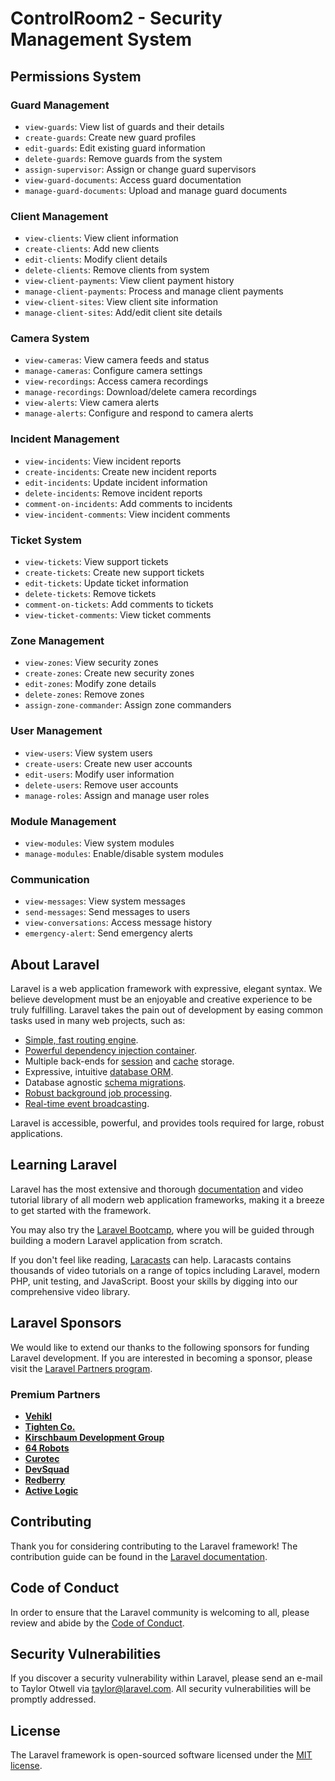 # ControlRoom2 - Security Management System

## Permissions System

### Guard Management
- `view-guards`: View list of guards and their details
- `create-guards`: Create new guard profiles
- `edit-guards`: Edit existing guard information
- `delete-guards`: Remove guards from the system
- `assign-supervisor`: Assign or change guard supervisors
- `view-guard-documents`: Access guard documentation
- `manage-guard-documents`: Upload and manage guard documents

### Client Management
- `view-clients`: View client information
- `create-clients`: Add new clients
- `edit-clients`: Modify client details
- `delete-clients`: Remove clients from system
- `view-client-payments`: View client payment history
- `manage-client-payments`: Process and manage client payments
- `view-client-sites`: View client site information
- `manage-client-sites`: Add/edit client site details

### Camera System
- `view-cameras`: View camera feeds and status
- `manage-cameras`: Configure camera settings
- `view-recordings`: Access camera recordings
- `manage-recordings`: Download/delete camera recordings
- `view-alerts`: View camera alerts
- `manage-alerts`: Configure and respond to camera alerts

### Incident Management
- `view-incidents`: View incident reports
- `create-incidents`: Create new incident reports
- `edit-incidents`: Update incident information
- `delete-incidents`: Remove incident reports
- `comment-on-incidents`: Add comments to incidents
- `view-incident-comments`: View incident comments

### Ticket System
- `view-tickets`: View support tickets
- `create-tickets`: Create new support tickets
- `edit-tickets`: Update ticket information
- `delete-tickets`: Remove tickets
- `comment-on-tickets`: Add comments to tickets
- `view-ticket-comments`: View ticket comments

### Zone Management
- `view-zones`: View security zones
- `create-zones`: Create new security zones
- `edit-zones`: Modify zone details
- `delete-zones`: Remove zones
- `assign-zone-commander`: Assign zone commanders

### User Management
- `view-users`: View system users
- `create-users`: Create new user accounts
- `edit-users`: Modify user information
- `delete-users`: Remove user accounts
- `manage-roles`: Assign and manage user roles

### Module Management
- `view-modules`: View system modules
- `manage-modules`: Enable/disable system modules

### Communication
- `view-messages`: View system messages
- `send-messages`: Send messages to users
- `view-conversations`: Access message history
- `emergency-alert`: Send emergency alerts

## About Laravel

Laravel is a web application framework with expressive, elegant syntax. We believe development must be an enjoyable and creative experience to be truly fulfilling. Laravel takes the pain out of development by easing common tasks used in many web projects, such as:

- [Simple, fast routing engine](https://laravel.com/docs/routing).
- [Powerful dependency injection container](https://laravel.com/docs/container).
- Multiple back-ends for [session](https://laravel.com/docs/session) and [cache](https://laravel.com/docs/cache) storage.
- Expressive, intuitive [database ORM](https://laravel.com/docs/eloquent).
- Database agnostic [schema migrations](https://laravel.com/docs/migrations).
- [Robust background job processing](https://laravel.com/docs/queues).
- [Real-time event broadcasting](https://laravel.com/docs/broadcasting).

Laravel is accessible, powerful, and provides tools required for large, robust applications.

## Learning Laravel

Laravel has the most extensive and thorough [documentation](https://laravel.com/docs) and video tutorial library of all modern web application frameworks, making it a breeze to get started with the framework.

You may also try the [Laravel Bootcamp](https://bootcamp.laravel.com), where you will be guided through building a modern Laravel application from scratch.

If you don't feel like reading, [Laracasts](https://laracasts.com) can help. Laracasts contains thousands of video tutorials on a range of topics including Laravel, modern PHP, unit testing, and JavaScript. Boost your skills by digging into our comprehensive video library.

## Laravel Sponsors

We would like to extend our thanks to the following sponsors for funding Laravel development. If you are interested in becoming a sponsor, please visit the [Laravel Partners program](https://partners.laravel.com).

### Premium Partners

- **[Vehikl](https://vehikl.com)**
- **[Tighten Co.](https://tighten.co)**
- **[Kirschbaum Development Group](https://kirschbaumdevelopment.com)**
- **[64 Robots](https://64robots.com)**
- **[Curotec](https://www.curotec.com/services/technologies/laravel)**
- **[DevSquad](https://devsquad.com/hire-laravel-developers)**
- **[Redberry](https://redberry.international/laravel-development)**
- **[Active Logic](https://activelogic.com)**

## Contributing

Thank you for considering contributing to the Laravel framework! The contribution guide can be found in the [Laravel documentation](https://laravel.com/docs/contributions).

## Code of Conduct

In order to ensure that the Laravel community is welcoming to all, please review and abide by the [Code of Conduct](https://laravel.com/docs/contributions#code-of-conduct).

## Security Vulnerabilities

If you discover a security vulnerability within Laravel, please send an e-mail to Taylor Otwell via [taylor@laravel.com](mailto:taylor@laravel.com). All security vulnerabilities will be promptly addressed.

## License

The Laravel framework is open-sourced software licensed under the [MIT license](https://opensource.org/licenses/MIT).
